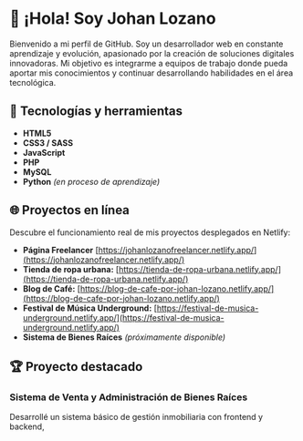 # 👋 ¡Hola! Soy Johan Lozano

Bienvenido a mi perfil de GitHub. Soy un desarrollador web en constante aprendizaje y evolución, apasionado por la creación de soluciones digitales innovadoras. Mi objetivo es integrarme a equipos de trabajo donde pueda aportar mis conocimientos y continuar desarrollando habilidades en el área tecnológica.

## 🚀 Tecnologías y herramientas

- **HTML5**
- **CSS3 / SASS**
- **JavaScript**
- **PHP**
- **MySQL**
- **Python** *(en proceso de aprendizaje)*

## 🌐 Proyectos en línea

Descubre el funcionamiento real de mis proyectos desplegados en Netlify:

- **Página Freelancer** [https://johanlozanofreelancer.netlify.app/](https://johanlozanofreelancer.netlify.app/)
- **Tienda de ropa urbana:** [https://tienda-de-ropa-urbana.netlify.app/](https://tienda-de-ropa-urbana.netlify.app/)
- **Blog de Café:** [https://blog-de-cafe-por-johan-lozano.netlify.app/](https://blog-de-cafe-por-johan-lozano.netlify.app/)
- **Festival de Música Underground:** [https://festival-de-musica-underground.netlify.app/](https://festival-de-musica-underground.netlify.app/)
- **Sistema de Bienes Raíces** *(próximamente disponible)*

## 🏆 Proyecto destacado

### Sistema de Venta y Administración de Bienes Raíces

Desarrollé un sistema básico de gestión inmobiliaria con frontend y backend,
